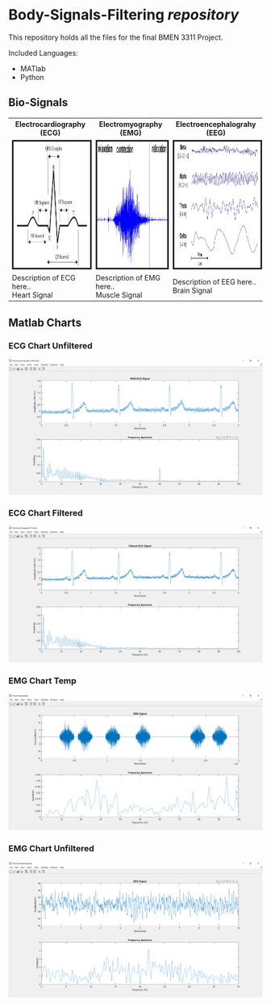 # Body-Signals-Filtering *repository*
This repository holds all the files for the final BMEN 3311 Project.
</br>

Included Languages:
* MATlab
* Python

## Bio-Signals 
<table style = "width:100%" align="center">
  <th>Electrocardiography (ECG)</th>  
  <th>Electromyography (EMG)</th>
  <th>Electroencephalograhy (EEG)</th> 
  </tr><tr>
  <td><img src="BioSignals/ECG-signal.png" alt="" border="3" height="250" width="500" /></td>
  <td><img src="BioSignals/EMG-signal.png" alt="" border="3" height="250" width="500" /></td>
  <td><img src="BioSignals/EEG-signal.png" alt="" border="3" height="250" width="500" /></td>
  </tr>
  <td>Description of ECG here.. </br>Heart Signal</td>
  <td>Description of EMG here.. </br>Muscle Signal</td>
  <td>Description of EEG here.. </br>Brain Signal</td>
</table>

## Matlab Charts
### ECG Chart Unfiltered
![ ECG Chart Unfiltered ](BioSignals/EMG-chart-nofilter.png)
### ECG Chart Filtered
![ ECG Chart Filtered ](BioSignals/EMG-chart-filter.png)
### EMG Chart Temp
![ ECG Chart Filtered ](BioSignals/Annotation%202019-12-10%20112654.png)
### EMG Chart Unfiltered
![ EEG Chart ](BioSignals/EEG-chart.png)
